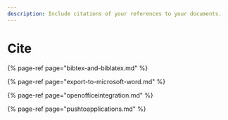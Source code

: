 ```yaml
---
description: Include citations of your references to your documents.
---
```


# Cite

{% page-ref page="bibtex-and-biblatex.md" %}

{% page-ref page="export-to-microsoft-word.md" %}

{% page-ref page="openofficeintegration.md" %}

{% page-ref page="pushtoapplications.md" %}

